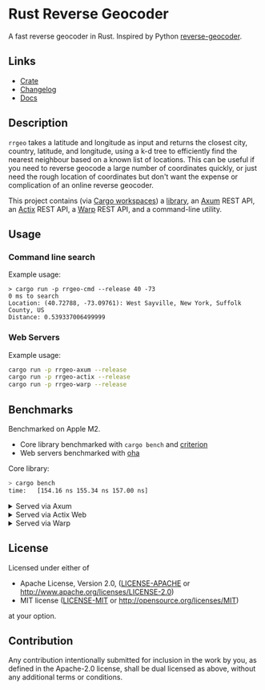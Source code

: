 # Rust Reverse Geocoder

A fast reverse geocoder in Rust. Inspired by Python [reverse-geocoder](https://github.com/thampiman/reverse-geocoder).

## Links

- [Crate](https://crates.io/crates/reverse_geocoder)
- [Changelog](CHANGELOG.md)
- [Docs](https://docs.rs/reverse_geocoder/)

## Description

`rrgeo` takes a latitude and longitude as input and returns the closest city, country, latitude, and longitude, using a k-d tree to efficiently find the nearest neighbour based on a known list of locations. This can be useful if you need to reverse geocode a large number of coordinates quickly, or just need the rough location of coordinates but don't want the expense or complication of an online reverse geocoder.

This project contains (via [Cargo workspaces](https://doc.rust-lang.org/book/ch14-03-cargo-workspaces.html)) a [library](https://crates.io/crates/reverse_geocoder), an [Axum](https://github.com/tokio-rs/axum) REST API, an [Actix](https://actix.rs/) REST API, a [Warp](https://seanmonstar.com/post/176530511587/warp) REST API, and a command-line utility.

## Usage

### Command line search

Example usage:

```
> cargo run -p rrgeo-cmd --release 40 -73
0 ms to search
Location: (40.72788, -73.09761): West Sayville, New York, Suffolk County, US
Distance: 0.539337006499999
```

### Web Servers

Example usage:

```bash
cargo run -p rrgeo-axum --release
cargo run -p rrgeo-actix --release
cargo run -p rrgeo-warp --release
```

## Benchmarks

Benchmarked on Apple M2.

- Core library benchmarked with `cargo bench` and [criterion](https://github.com/japaric/criterion.rs)
- Web servers benchmarked with [oha](https://github.com/hatoo/oha)

Core library:

```bash
> cargo bench
time:   [154.16 ns 155.34 ns 157.00 ns]
```

<details>
<summary>Served via Axum</summary>

```bash
> cargo run -p rrgeo-axum --release
>  oha http://localhost:3000/\?lat\=40\&long\=\-73 -z 5sec
Summary:
  Success rate:	100.00%
  Total:	5.0004 secs
  Slowest:	0.0099 secs
  Fastest:	0.0000 secs
  Average:	0.0002 secs
  Requests/sec:	221767.0303

  Total data:	162.86 MiB
  Size/request:	154 B
  Size/sec:	32.57 MiB

Response time histogram:
  0.000 [1]       |
  0.001 [1108827] |■■■■■■■■■■■■■■■■■■■■■■■■■■■■■■■■
  0.002 [21]      |
  0.003 [49]      |
  0.004 [9]       |
  0.005 [4]       |
  0.006 [1]       |
  0.007 [1]       |
  0.008 [2]       |
  0.009 [1]       |
  0.010 [2]       |

Response time distribution:
  10.00% in 0.0001 secs
  25.00% in 0.0002 secs
  50.00% in 0.0002 secs
  75.00% in 0.0003 secs
  90.00% in 0.0003 secs
  95.00% in 0.0004 secs
  99.00% in 0.0005 secs
  99.90% in 0.0006 secs
  99.99% in 0.0009 secs


Details (average, fastest, slowest):
  DNS+dialup:	0.0016 secs, 0.0011 secs, 0.0019 secs
  DNS-lookup:	0.0000 secs, 0.0000 secs, 0.0002 secs

Status code distribution:
  [200] 1108918 responses
```

</details>

<details>
<summary>Served via Actix Web</summary>

```bash
> cargo run --release --bin rrgeo-actix
> oha http://localhost:3000/\?lat\=40\&long\=\-73 -z 5sec
Summary:
  Success rate:	100.00%
  Total:	5.0007 secs
  Slowest:	0.2502 secs
  Fastest:	0.0000 secs
  Average:	0.0002 secs
  Requests/sec:	204563.3764

  Total data:	106.34 MiB
  Size/request:	109 B
  Size/sec:	21.26 MiB

Response time histogram:
  0.000 [1]       |
  0.025 [1021753] |■■■■■■■■■■■■■■■■■■■■■■■■■■■■■■■■
  0.050 [432]     |
  0.075 [165]     |
  0.100 [101]     |
  0.125 [218]     |
  0.150 [266]     |
  0.175 [7]       |
  0.200 [1]       |
  0.225 [7]       |
  0.250 [12]      |

Response time distribution:
  10.00% in 0.0000 secs
  25.00% in 0.0001 secs
  50.00% in 0.0001 secs
  75.00% in 0.0001 secs
  90.00% in 0.0002 secs
  95.00% in 0.0003 secs
  99.00% in 0.0011 secs
  99.90% in 0.0323 secs
  99.99% in 0.1263 secs


Details (average, fastest, slowest):
  DNS+dialup:	0.0015 secs, 0.0012 secs, 0.0019 secs
  DNS-lookup:	0.0000 secs, 0.0000 secs, 0.0002 secs

Status code distribution:
  [200] 1022963 responses

```
</details>

<details>
<summary>Served via Warp</summary>

```bash
> cargo run --release --bin rrgeo-warp
> oha http://localhost:3000/\?lat\=40\&long\=\-73 -z 5sec
SuSummary:
  Success rate:	100.00%
  Total:	5.0003 secs
  Slowest:	0.0111 secs
  Fastest:	0.0000 secs
  Average:	0.0002 secs
  Requests/sec:	232498.2550

  Total data:	170.74 MiB
  Size/request:	154 B
  Size/sec:	34.15 MiB

Response time histogram:
  0.000 [1]       |
  0.001 [1162216] |■■■■■■■■■■■■■■■■■■■■■■■■■■■■■■■■
  0.002 [167]     |
  0.003 [52]      |
  0.004 [56]      |
  0.006 [56]      |
  0.007 [4]       |
  0.008 [3]       |
  0.009 [1]       |
  0.010 [1]       |
  0.011 [2]       |

Response time distribution:
  10.00% in 0.0001 secs
  25.00% in 0.0002 secs
  50.00% in 0.0002 secs
  75.00% in 0.0003 secs
  90.00% in 0.0003 secs
  95.00% in 0.0004 secs
  99.00% in 0.0004 secs
  99.90% in 0.0007 secs
  99.99% in 0.0038 secs


Details (average, fastest, slowest):
  DNS+dialup:	0.0018 secs, 0.0013 secs, 0.0025 secs
  DNS-lookup:	0.0000 secs, 0.0000 secs, 0.0005 secs

Status code distribution:
  [200] 1162559 responses
```

</details>

## License

Licensed under either of

- Apache License, Version 2.0, ([LICENSE-APACHE](LICENSE-APACHE) or http://www.apache.org/licenses/LICENSE-2.0)
- MIT license ([LICENSE-MIT](LICENSE-MIT) or http://opensource.org/licenses/MIT)

at your option.

## Contribution

Any contribution intentionally submitted for inclusion in the work by you, as defined in the Apache-2.0 license, shall be dual licensed as above, without any additional terms or conditions.
